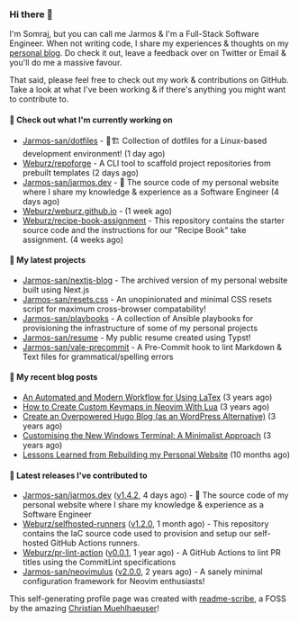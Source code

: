 ### Hi there 👋

I'm Somraj, but you can call me Jarmos & I'm a Full-Stack Software Engineer. When not writing code, I share my experiences & thoughts on my [personal blog](https://jarmos.dev). Do check it out, leave a feedback over on Twitter or Email & you'll do me a massive favour.

That said, please feel free to check out my work & contributions on GitHub. Take a look at what I've been working & if there's anything you might want to contribute to.

#### 👷 Check out what I'm currently working on

- [Jarmos-san/dotfiles](https://github.com/Jarmos-san/dotfiles) - 👷🏗️ Collection of dotfiles for a Linux-based development environment! (1 day ago)
- [Weburz/repoforge](https://github.com/Weburz/repoforge) - A CLI tool to scaffold project repositories from prebuilt templates (2 days ago)
- [Jarmos-san/jarmos.dev](https://github.com/Jarmos-san/jarmos.dev) - 👨 The source code of my personal website where I share my knowledge &amp; experience as a Software Engineer (4 days ago)
- [Weburz/weburz.github.io](https://github.com/Weburz/weburz.github.io) -  (1 week ago)
- [Weburz/recipe-book-assignment](https://github.com/Weburz/recipe-book-assignment) - This repository contains the starter source code and the instructions for our &#34;Recipe Book&#34; take assignment. (4 weeks ago)

#### 🌱 My latest projects

- [Jarmos-san/nextjs-blog](https://github.com/Jarmos-san/nextjs-blog) - The archived version of my personal website built using Next.js
- [Jarmos-san/resets.css](https://github.com/Jarmos-san/resets.css) - An unopinionated and minimal CSS resets script for maximum cross-browser compatability!
- [Jarmos-san/playbooks](https://github.com/Jarmos-san/playbooks) - A collection of Ansible playbooks for provisioning the infrastructure of some of my personal projects
- [Jarmos-san/resume](https://github.com/Jarmos-san/resume) - My public resume created using Typst!
- [Jarmos-san/vale-precommit](https://github.com/Jarmos-san/vale-precommit) - A Pre-Commit hook to lint Markdown &amp; Text files for grammatical/spelling errors

#### 📜 My recent blog posts

- [An Automated and Modern Workflow for Using LaTex](https://jarmos.dev/blog/automated-workflow-for-latex/) (3 years ago)
- [How to Create Custom Keymaps in Neovim With Lua](https://jarmos.dev/blog/create-custom-neovim-keybindings-using-lua/) (3 years ago)
- [Create an Overpowered Hugo Blog (as an WordPress Alternative)](https://jarmos.dev/blog/create-hugo-blog-as-an-wordpress-alternative/) (3 years ago)
- [Customising the New Windows Terminal: A Minimalist Approach](https://jarmos.dev/blog/customise-windows-terminal/) (3 years ago)
- [Lessons Learned from Rebuilding my Personal Website](https://jarmos.dev/blog/lessons-from-rebuilding-personal-website-from-scratch/) (10 months ago)

#### 🔭 Latest releases I've contributed to

- [Jarmos-san/jarmos.dev](https://github.com/Jarmos-san/jarmos.dev) ([v1.4.2](https://github.com/Jarmos-san/jarmos.dev/releases/tag/v1.4.2), 4 days ago) - 👨 The source code of my personal website where I share my knowledge &amp; experience as a Software Engineer
- [Weburz/selfhosted-runners](https://github.com/Weburz/selfhosted-runners) ([v1.2.0](https://github.com/Weburz/selfhosted-runners/releases/tag/v1.2.0), 1 month ago) - This repository contains the IaC source code used to provision and setup our self-hosted GitHub Actions runners.
- [Weburz/pr-lint-action](https://github.com/Weburz/pr-lint-action) ([v0.0.1](https://github.com/Weburz/pr-lint-action/releases/tag/v0.0.1), 1 year ago) - A GitHub Actions to lint PR titles using the CommitLint specifications
- [Jarmos-san/neovimulus](https://github.com/Jarmos-san/neovimulus) ([v2.0.0](https://github.com/Jarmos-san/neovimulus/releases/tag/v2.0.0), 2 years ago) - A sanely minimal configuration framework for Neovim enthusiasts!

This self-generating profile page was created with [readme-scribe](https://github.com/muesli/readme-scribe), a FOSS by the amazing [Christian Muehlhaeuser](https://github.com/muesli)!
